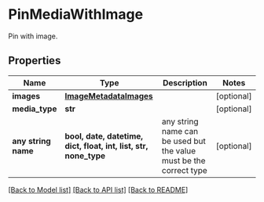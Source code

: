 # PinMediaWithImage

Pin with image.

## Properties
Name | Type | Description | Notes
------------ | ------------- | ------------- | -------------
**images** | [**ImageMetadataImages**](ImageMetadataImages.md) |  | [optional] 
**media_type** | **str** |  | [optional] 
**any string name** | **bool, date, datetime, dict, float, int, list, str, none_type** | any string name can be used but the value must be the correct type | [optional]

[[Back to Model list]](../README.md#documentation-for-models) [[Back to API list]](../README.md#documentation-for-api-endpoints) [[Back to README]](../README.md)


